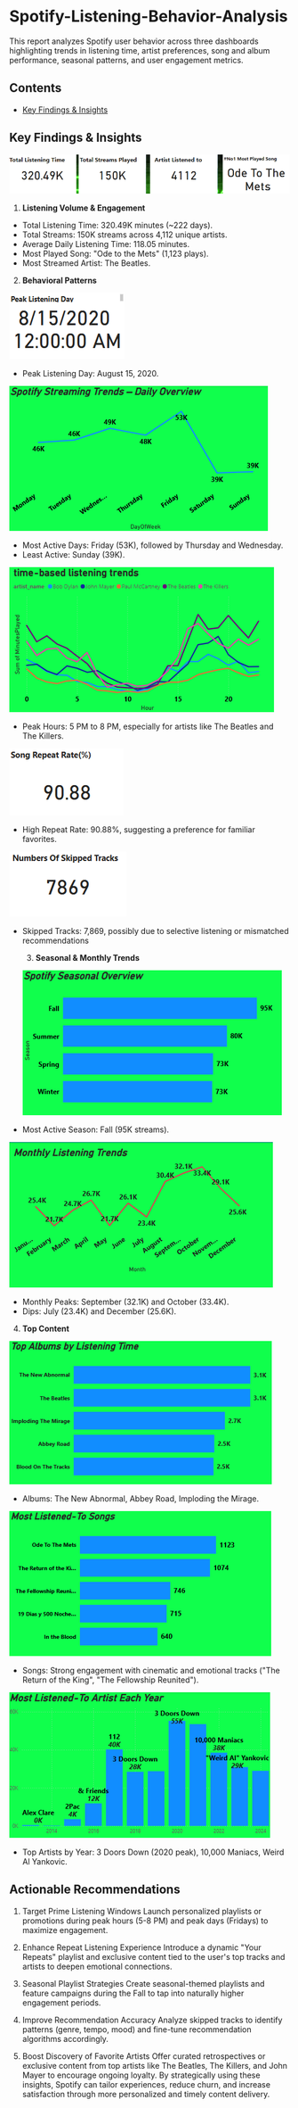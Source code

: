 # Spotify-Listening-Behavior-Analysis
This report analyzes Spotify user behavior across three dashboards highlighting trends in listening time, artist preferences, song and album performance, seasonal patterns, and user engagement metrics.

## Contents
- [Key Findings & Insights](https://github.com/Ani-Favour/Spotify-Listening-Behavior-Analysis?tab=readme-ov-file#key-findings--insights)



## Key Findings & Insights


![](https://github.com/Ani-Favour/Spotify-Listening-Behavior-Analysis/blob/main/Listening%20Volume%20%26%20Engagement.png)
1. **Listening Volume & Engagement**
 - Total Listening Time: 320.49K minutes (~222 days).
 - Total Streams: 150K streams across 4,112 unique artists.
 - Average Daily Listening Time: 118.05 minutes.
 - Most Played Song: "Ode to the Mets" (1,123 plays).
 - Most Streamed Artist: The Beatles.


   
2. **Behavioral Patterns**
 
 
 ![](https://github.com/Ani-Favour/Spotify-Listening-Behavior-Analysis/blob/main/Peak%20Listening%20Day.png)
 - Peak Listening Day: August 15, 2020.


![](https://github.com/Ani-Favour/Spotify-Listening-Behavior-Analysis/blob/main/Spotify%20Daily%20Overview-Trends.png)
 - Most Active Days: Friday (53K), followed by Thursday and Wednesday.
 - Least Active: Sunday (39K).



![](https://github.com/Ani-Favour/Spotify-Listening-Behavior-Analysis/blob/main/Time%20Based%20Trends.png)
 - Peak Hours: 5 PM to 8 PM, especially for artists like The Beatles and The Killers.

![](https://github.com/Ani-Favour/Spotify-Listening-Behavior-Analysis/blob/main/Song%20Repeat%20Rate(%25).png)
 - High Repeat Rate: 90.88%, suggesting a preference for familiar favorites.

  ![](https://github.com/Ani-Favour/Spotify-Listening-Behavior-Analysis/blob/main/Numbers%20of%20skipped%20Tracks.png)
 - Skipped Tracks: 7,869, possibly due to selective listening or mismatched recommendations

   3. **Seasonal & Monthly Trends**
  




   ![](https://github.com/Ani-Favour/Spotify-Listening-Behavior-Analysis/blob/main/Seasonal%20Trends.png)
 - Most Active Season: Fall (95K streams).





![](https://github.com/Ani-Favour/Spotify-Listening-Behavior-Analysis/blob/main/Monthly%20Listening%20Trend.png)
 - Monthly Peaks: September (32.1K) and October (33.4K).
 - Dips: July (23.4K) and December (25.6K).




4. **Top Content**




 ![](https://github.com/Ani-Favour/Spotify-Listening-Behavior-Analysis/blob/main/Top%20Albums%20By%20Listening%20Time.png)
 - Albums: The New Abnormal, Abbey Road, Imploding the Mirage.



 ![](https://github.com/Ani-Favour/Spotify-Listening-Behavior-Analysis/blob/main/Most%20Listened%20to%20song.png)
 - Songs: Strong engagement with cinematic and emotional tracks ("The Return of the King", "The
Fellowship Reunited").




![](https://github.com/Ani-Favour/Spotify-Listening-Behavior-Analysis/blob/main/Most%20Listened%20to%20Artist%20Each%20Year.png)
 - Top Artists by Year: 3 Doors Down (2020 peak), 10,000 Maniacs, Weird Al Yankovic.

## Actionable Recommendations
1. Target Prime Listening Windows
 Launch personalized playlists or promotions during peak hours (5-8 PM) and peak days (Fridays)
to maximize engagement.
2. Enhance Repeat Listening Experience
 Introduce a dynamic "Your Repeats" playlist and exclusive content tied to the user's top tracks and
artists to deepen emotional connections.
3. Seasonal Playlist Strategies
 Create seasonal-themed playlists and feature campaigns during the Fall to tap into naturally
higher engagement periods.
4. Improve Recommendation Accuracy
  Analyze skipped tracks to identify patterns (genre, tempo, mood) and fine-tune recommendation
algorithms accordingly.


5. Boost Discovery of Favorite Artists
 Offer curated retrospectives or exclusive content from top artists like The Beatles, The Killers, and
John Mayer to encourage ongoing loyalty.
By strategically using these insights, Spotify can tailor experiences, reduce churn, and increase
satisfaction through more personalized and timely content delivery.
